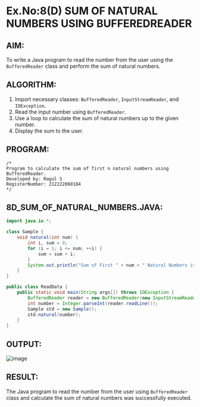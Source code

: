 # Ex.No:8(D) SUM OF NATURAL NUMBERS USING BUFFEREDREADER

## AIM:
To write a Java program to read the number from the user using the `BufferedReader` class and perform the sum of natural numbers.

## ALGORITHM:
1. Import necessary classes: `BufferedReader`, `InputStreamReader`, and `IOException`.
2. Read the input number using `BufferedReader`.
3. Use a loop to calculate the sum of natural numbers up to the given number.
4. Display the sum to the user.

## PROGRAM:
```
/*
Program to calculate the sum of first n natural numbers using BufferedReader.
Developed by: Ragul S
RegisterNumber: 212222060184
*/
```

## 8D_SUM_OF_NATURAL_NUMBERS.JAVA:
```java
import java.io.*;

class Sample {
    void natural(int num) {
        int i, sum = 0;  
        for (i = 1; i <= num; ++i) {  
            sum = sum + i;  
        }  
        System.out.println("Sum of First " + num + " Natural Numbers is = " + sum);  
    }  
}

public class ReadData {
    public static void main(String args[]) throws IOException {
        BufferedReader reader = new BufferedReader(new InputStreamReader(System.in));
        int number = Integer.parseInt(reader.readLine());
        Sample std = new Sample();
        std.natural(number);
    }
}
```

## OUTPUT:
![image](https://github.com/user-attachments/assets/194126e9-61db-40a7-adf9-3c46e29df241)

## RESULT:
The Java program to read the number from the user using `BufferedReader` class and calculate the sum of natural numbers was successfully executed.
